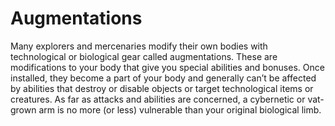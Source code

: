 # Augmentations

Many explorers and mercenaries modify their own bodies with technological or biological gear called augmentations. These are modifications to your body that give you special abilities and bonuses. Once installed, they become a part of your body and generally can’t be affected by abilities that destroy or disable objects or target technological items or creatures. As far as attacks and abilities are concerned, a cybernetic or vat-grown arm is no more (or less) vulnerable than your original biological limb. 
